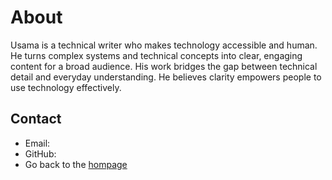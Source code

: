 # About

Usama is a technical writer who makes technology accessible and human. He turns complex systems and technical concepts into clear, engaging content for a broad audience. His work bridges the gap between technical detail and everyday understanding. He believes clarity empowers people to use technology effectively.

## Contact

- Email:
- GitHub:
- Go back to the [hompage](index.md)
